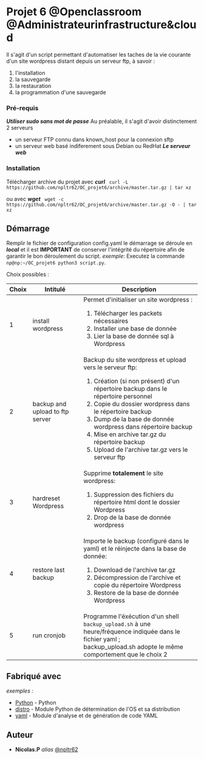 # Projet 6 @Openclassroom @Administrateurinfrastructure&cloud

Il s'agit d'un script permettant d'automatiser les taches de la vie courante d'un site wordpress distant depuis un serveur ftp, à savoir :

1. l'installation
2. la sauvegarde
3. la restauration
4. la programmation d'une sauvegarde

### Pré-requis
***Utiliser sudo sans mot de passe***
Au préalable, il s'agit d'avoir distinctement 2 serveurs
- un serveur FTP connu dans known_host pour la connexion sftp
- un serveur web basé indiferement sous Debian ou RedHat
***Le serveur web***

### Installation
Télécharger archive du projet avec ***curl***
`` curl -L https://github.com/npltr62/OC_projet6/archive/master.tar.gz | tar xz``

ou avec ***wget***
`` wget -c https://github.com/npltr62/OC_projet6/archive/master.tar.gz -O - | tar xz``

## Démarrage
Remplir le fichier de configuration config.yaml
le démarrage se déroule en ***local*** et il est **IMPORTANT** de conserver l'intégrité du répertoire afin de garantir le bon déroulement du script.
_exemple_: Executez la commande ``np@np:~/OC_projet6 python3 script.py``.

Choix possibles :

|   Choix   |  Intitulé    |  Description    |
|-----------|--------------|------------------|
|   1   |  install wordpress    |    Permet d'initialiser un site wordpress :   <ol><li>Télécharger les packets nécessaires</li><li>Installer une base de donnée</li><li>Lier la base de donnée sql à Wordpress</li></ol>    |
|   2   |  backup and upload to ftp server    |    Backup du site wordpress et upload vers le serveur ftp: <ol><li> Création (si non présent) d'un répertoire backup dans le répertoire personnel</li><li> Copie du dossier wordpress dans le répertoire backup</li><li> Dump de la base de donnée wordpress dans répertoire backup</li><li> Mise en archive tar.gz du répertoire backup</li><li> Upload de l'archive tar.gz vers le serveur ftp</li></ol>   |
|   3   |  hardreset Wordpress    |    Supprime **totalement** le site wordpress: <ol><li> Suppression des fichiers du répertoire html dont le dossier Wordpress </li><li> Drop de la base de donnée wordpress</li></ol>   |
|   4   | restore last backup    |    Importe le backup (configuré dans le yaml) et le réinjecte dans la base de donnée: <ol><li> Download de l'archive tar.gz</li><li> Décompression de l'archive et copie du répertoire Wordpress</li><li>Restore de la base de donnée Wordpress</li></ol>    |
|   5   |  run cronjob    |    Programme l'éxécution d'un shell ``backup_upload.sh`` à une heure/fréquence indiquée dans le fichier yaml ; <br> backup_upload.sh adopte le même comportement que le choix 2  |



## Fabriqué avec

_exemples :_
* [Python](https://www.python.org/) - Python
* [distro](https://github.com/python-distro/distro) - Module Python de détermination de l'OS et sa distribution
* [yaml](https://pyyaml.org/) - Module d'analyse et de génération de code YAML


## Auteur
* **Nicolas.P** _alias_ [@npltr62](https://github.com/npltr62)

